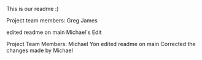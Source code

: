 This is our readme :)

Project team members:
Greg James

edited readme on main
Michael's Edit

Project Team Members: Michael Yon
edited readme on main
Corrected the changes made by Michael

